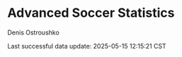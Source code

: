 # Advanced Soccer Statistics
Denis Ostroushko

<!-- gfm -->

Last successful data update: 2025-05-15 12:15:21 CST
